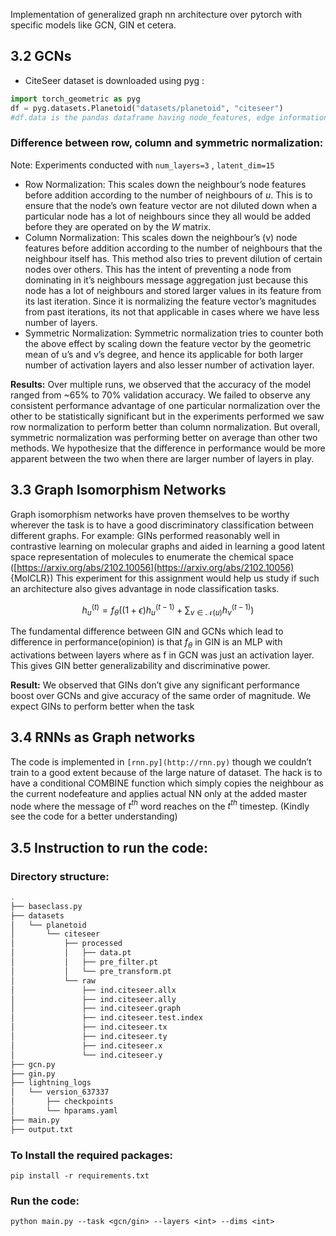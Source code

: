 Implementation of generalized graph nn architecture over pytorch with specific models like GCN, GIN et cetera.

## 3.2 GCNs

- CiteSeer dataset is downloaded using pyg :

```python
import torch_geometric as pyg
df = pyg.datasets.Planetoid("datasets/planetoid", "citeseer")
#df.data is the pandas dataframe having node_features, edge information, classes etc
```

### Difference between row, column and symmetric normalization:

Note: Experiments conducted with `num_layers=3` , `latent_dim=15`

- Row Normalization:  This scales down the neighbour’s node features before addition according to the number of neighbours of $u$. This is to ensure that the node’s own feature vector are not diluted down when a particular node has a lot of neighbours since they all would be added before they are operated on by the $W$ matrix.
- Column Normalization:  This scales down the neighbour’s (v) node features before addition according to the number of neighbours that the neighbour itself has. This method also tries to prevent dilution of certain nodes over others. This has the intent of preventing a node from dominating in it’s neighbours message aggregation just because this node has a lot of neighbours and stored larger values in its feature from its last iteration. Since it is normalizing the feature vector’s magnitudes from past iterations, its not that applicable in cases where we have less number of layers.
- Symmetric Normalization:  Symmetric normalization tries to counter both the above effect by scaling down the feature vector by the geometric mean of u’s and v’s degree, and hence its applicable for both larger number of activation layers and also lesser number of activation layer.

**Results:** Over multiple runs, we observed that the accuracy of the model ranged from ~65% to 70% validation accuracy. We failed to observe any consistent performance advantage of one particular normalization over the other to be statistically significant but in the experiments performed we saw row normalization to perform better than column normalization. But overall, symmetric normalization  was performing better on average than other two methods. We hypothesize that the difference in performance would be more apparent between the two when there are larger number of layers in play.

## 3.3 Graph Isomorphism Networks

Graph isomorphism networks have proven themselves to be worthy wherever the task is to have a good discriminatory classification between different graphs. For example: GINs performed reasonably well in contrastive learning on molecular graphs and aided in learning a good latent space representation of molecules to enumerate the chemical space ([https://arxiv.org/abs/2102.10056](https://arxiv.org/abs/2102.10056) {MolCLR})  This experiment for this assignment would help us study if such an architecture also gives advantage in node classification tasks.

$$
h_u^{(t)} = f_\theta \Bigg(  (1 + \epsilon) h_u^{(t-1)} + \sum_{v\in\mathcal{N}(u)} h_v^{(t-1)} \Bigg)
$$

The fundamental difference between GIN and GCNs which lead to difference in performance(opinion) is that $f_\theta$ in GIN is an MLP with activations between layers where as f in GCN was just an activation layer. This gives GIN better generalizability and discriminative power. 

**Result:** We observed that GINs don’t give any significant performance boost over GCNs and give accuracy of the same order of magnitude. We expect GINs to perform better when the task 

## 3.4 RNNs as Graph networks

The code is implemented in `[rnn.py](http://rnn.py)` though we couldn’t train to a good extent because of the large nature of dataset. The hack is to have a conditional COMBINE function which simply copies the neighbour as the current nodefeature and applies actual NN only at the added master node where the message of $t^{th}$ word reaches on the $t^{th}$ timestep. (Kindly see the code for a better understanding)

## 3.5 Instruction to run the code:

### Directory structure:

```bash
.
├── baseclass.py
├── datasets
│   └── planetoid
│       └── citeseer
│           ├── processed
│           │   ├── data.pt
│           │   ├── pre_filter.pt
│           │   └── pre_transform.pt
│           └── raw
│               ├── ind.citeseer.allx
│               ├── ind.citeseer.ally
│               ├── ind.citeseer.graph
│               ├── ind.citeseer.test.index
│               ├── ind.citeseer.tx
│               ├── ind.citeseer.ty
│               ├── ind.citeseer.x
│               └── ind.citeseer.y
├── gcn.py
├── gin.py
├── lightning_logs
│   └── version_637337
│       ├── checkpoints
│       └── hparams.yaml
├── main.py
├── output.txt
```

### To Install the required packages:

`pip install -r requirements.txt`

### Run the code:

`python main.py --task <gcn/gin> --layers <int> --dims <int>`